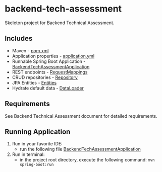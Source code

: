 # backend-tech-assessment

Skeleton project for Backend Technical Assessment.

Includes
--------
- Maven - [pom.xml](pom.xml)
- Application properties - [application.yml](src/main/resources/application.yml)
- Runnable Spring Boot Application - [BackendTechAssessmentApplication](src/main/java/com/intuit/cg/backendtechassessment/BackendTechAssessmentApplication.java)
- REST endpoints - [RequestMappings](src/main/java/com/intuit/cg/backendtechassessment/controller/requestmappings/RequestMappings.java)
- CRUD repositories - [Repository](src/main/java/com/intuit/cg/backendtechassessment/repository/BidRepository.java)
- JPA Entities - [Entities](src/main/java/com/intuit/cg/backendtechassessment/entity/Bid.java)
- Hydrate default data - [DataLoader](src/main/java/com/intuit/cg/backendtechassessment/loader/DataLoader.java)

Requirements
------------
See Backend Technical Assessment document for detailed requirements.

Running Application
------------
1. Run in your favorite IDE:
    - run the following file [BackendTechAssessmentApplication](src/main/java/com/intuit/cg/backendtechassessment/BackendTechAssessmentApplication.java)
2. Run in terminal:
    - in the project root directory, execute the following command: `mvn spring-boot:run`